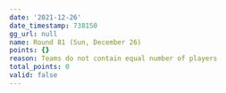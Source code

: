 ```yaml
---
date: '2021-12-26'
date_timestamp: 738150
gg_url: null
name: Round 81 (Sun, December 26)
points: {}
reason: Teams do not contain equal number of players
total_points: 0
valid: false
---
```

